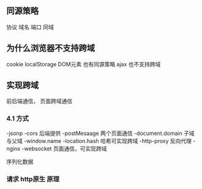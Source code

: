 
## 同源策略
协议 域名 端口     同域

## 为什么浏览器不支持跨域
cookie localStorage
DOM元素 也有同源策略
ajax 也不支持跨域

## 实现跨域
前后端通信， 页面跨域通信

### 4.1 方式
-jsonp
-cors   后端提供
-postMesaage  两个页面通信
-document.domain 子域与父域
-window.name
-location.hash 哈希可实现跨域
-http-proxy  反向代理
-nginx
-websocket 页面通信，可实现跨域

序列化数据

### 请求 http原生 原理